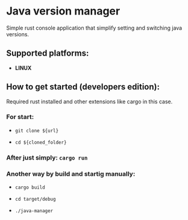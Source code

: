 # Java version manager

Simple rust console application that simplify setting and switching java versions.

## Supported platforms:

- **LINUX**

## How to get started (developers edition):

Required rust installed and other extensions like cargo in this case.

### For start:

- `git clone ${url}`

- `cd ${cloned_folder}`

### After just simply: `cargo run`

### Another way by build and startig manually:

- `cargo build`

- `cd target/debug`

- `./java-manager`
